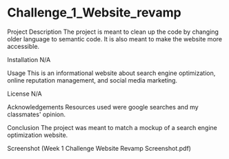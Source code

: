 # Challenge_1_Website_revamp

Project Description
The project is meant to clean up the code by changing older language to semantic code. It is also meant to make the website more accessible. 

Installation
N/A

Usage
This is an informational website about search engine optimization, online reputation management, and social media marketing.

License
N/A

Acknowledgements
Resources used were google searches and my classmates' opinion.

Conclusion
The project was meant to match a mockup of a search engine optimization website. 

Screenshot
(Week 1 Challenge Website Revamp Screenshot.pdf)
